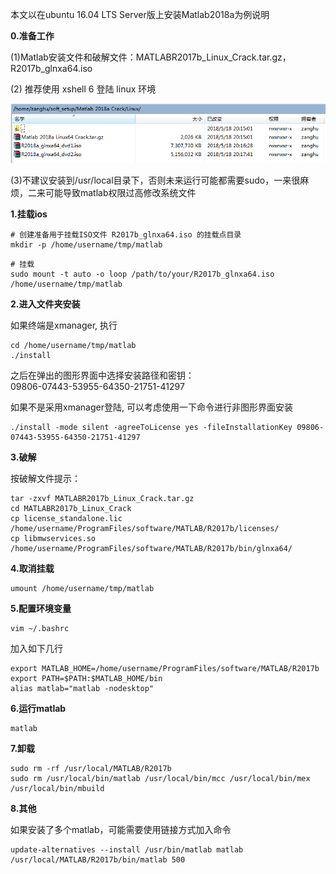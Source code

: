 本文以在ubuntu 16.04 LTS Server版上安装Matlab2018a为例说明

**0.准备工作**

\(1\)Matlab安装文件和破解文件：MATLABR2017b\_Linux\_Crack.tar.gz，R2017b\_glnxa64.iso

\(2\) 推荐使用 xshell 6 登陆 linux 环境

![](/assets/linux_012_001.png)

\(3\)不建议安装到/usr/local目录下，否则未来运行可能都需要sudo，一来很麻烦，二来可能导致matlab权限过高修改系统文件

**1.挂载ios**

```shell
# 创建准备用于挂载ISO文件 R2017b_glnxa64.iso 的挂载点目录
mkdir -p /home/username/tmp/matlab
```

```shell
# 挂载
sudo mount -t auto -o loop /path/to/your/R2017b_glnxa64.iso /home/username/tmp/matlab
```

**2.进入文件夹安装**

如果终端是xmanager, 执行

```shell
cd /home/username/tmp/matlab 
./install
```

之后在弹出的图形界面中选择安装路径和密钥：  
09806-07443-53955-64350-21751-41297

如果不是采用xmanager登陆, 可以考虑使用一下命令进行非图形界面安装

```shell
./install -mode silent -agreeToLicense yes -fileInstallationKey 09806-07443-53955-64350-21751-41297
```

**3.破解**

按破解文件提示：

```shell
tar -zxvf MATLABR2017b_Linux_Crack.tar.gz
cd MATLABR2017b_Linux_Crack
cp license_standalone.lic /home/username/ProgramFiles/software/MATLAB/R2017b/licenses/ 
cp libmwservices.so /home/username/ProgramFiles/software/MATLAB/R2017b/bin/glnxa64/
```

**4.取消挂载**

```shell
umount /home/username/tmp/matlab
```

**5.配置环境变量**

```shell
vim ~/.bashrc
```

加入如下几行

```shell
export MATLAB_HOME=/home/username/ProgramFiles/software/MATLAB/R2017b
export PATH=$PATH:$MATLAB_HOME/bin
alias matlab="matlab -nodesktop"
```

**6.运行matlab**

```shell
matlab
```

**7.卸载**

```shell
sudo rm -rf /usr/local/MATLAB/R2017b
sudo rm /usr/local/bin/matlab /usr/local/bin/mcc /usr/local/bin/mex /usr/local/bin/mbuild
```

**8.其他**

如果安装了多个matlab，可能需要使用链接方式加入命令

```shell
update-alternatives --install /usr/bin/matlab matlab /usr/local/MATLAB/R2017b/bin/matlab 500
```



